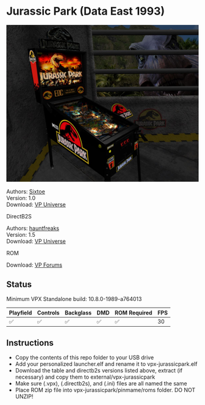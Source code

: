 # Jurassic Park (Data East 1993)

![Table Preview](../../images/vpx-jurasicpark-dataeast-preview.jpg)

Authors: [Sixtoe](https://vpuniverse.com/profile/4516-sixtoe/)  
Version: 1.0  
Download: [VP Universe](https://vpuniverse.com/files/file/6010-jurassic-park-minimal-vr-room-data-east-1993)

DirectB2S

Authors: [hauntfreaks](https://vpuniverse.com/profile/5216-hauntfreaks/)  
Version: 1.5  
Download: [VP Universe](https://vpuniverse.com/files/file/12689-jurassic-park-data-east-1993-b2s-full-dmd/)

ROM

Download: [VP Forums](https://www.vpforums.org/index.php?app=downloads&showfile=11339)

## Status 

Minimum VPX Standalone build: 10.8.0-1989-a764013

| Playfield | Controls | Backglass | DMD | ROM Required | FPS | 
|-----------|----------|-----------|-----|--------------|-----|
| :white_check_mark: | :white_check_mark: | :white_check_mark: | :white_check_mark: | :white_check_mark: | 30 |

## Instructions

- Copy the contents of this repo folder to your USB drive
- Add your personalized launcher.elf and rename it to vpx-jurassicpark.elf
- Download the table and directb2s versions listed above, extract (if necessary) and copy them to external/vpx-jurassicpark
- Make sure (.vpx), (.directb2s), and (.ini) files are all named the same
- Place ROM zip file into vpx-jurassicpark/pinmame/roms folder. DO NOT UNZIP!
